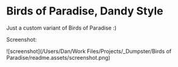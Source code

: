 # Birds of Paradise, Dandy Style

Just a custom variant of Birds of Paradise :) 



Screenshot: 

![screenshot](/Users/Dan/Work Files/Projects/_Dumpster/Birds of Paradise/readme.assets/screenshot.png)